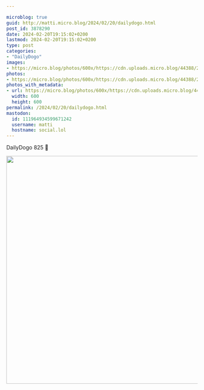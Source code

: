 ```yaml
---

microblog: true
guid: http://matti.micro.blog/2024/02/20/dailydogo.html
post_id: 3878290
date: 2024-02-20T19:15:02+0200
lastmod: 2024-02-20T19:15:02+0200
type: post
categories:
- "DailyDogo"
images:
- https://micro.blog/photos/600x/https://cdn.uploads.micro.blog/44388/2024/863bdf7b487849e1ade49640739fb574.jpg
photos:
- https://micro.blog/photos/600x/https://cdn.uploads.micro.blog/44388/2024/863bdf7b487849e1ade49640739fb574.jpg
photos_with_metadata:
- url: https://micro.blog/photos/600x/https://cdn.uploads.micro.blog/44388/2024/863bdf7b487849e1ade49640739fb574.jpg
  width: 600
  height: 600
permalink: /2024/02/20/dailydogo.html
mastodon:
  id: 111964934599671242
  username: matti
  hostname: social.lol
---
```

DailyDogo 825 🐶

<img src="/media/uploads/2024/863bdf7b487849e1ade49640739fb574.jpg" width="600" height="600" alt="" />
